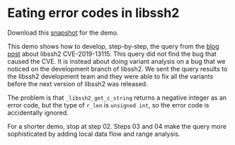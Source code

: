 # Eating error codes in libssh2

Download this [snapshot](https://github.com/khulnasoft-lab/securitylab/releases/download/libssh2-codeql-database/libssh2_libssh2_C_C++_38bf7ce.zip) for the demo.

This demo shows how to develop, step-by-step, the query from the [blog post](https://blog.semmle.com/libssh2-integer-overflow/) about libssh2 CVE-2019-13115. This query did not find the bug that caused the CVE. It is instead about doing variant analysis on a bug that we noticed on the development branch of libssh2. We sent the query results to the libssh2 development team and they were able to fix all the variants before the next version of libssh2 was released.

The problem is that `_libssh2_get_c_string` returns a negative integer as an error code, but the type of `r_len` is `unsigned int`, so the error code is accidentally ignored.

For a shorter demo, stop at step 02. Steps 03 and 04 make the query more sophisticated by adding local data flow and range analysis.
